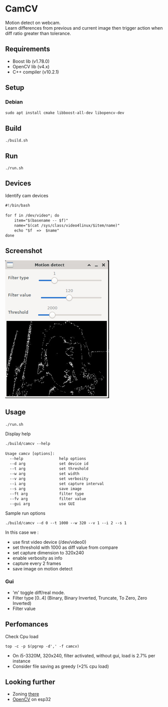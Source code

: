 # CamCV

Motion detect on webcam.  
Learn differences from previous and current image then trigger action when diff ratio greater than tolerance.  

## Requirements

* Boost lib (v1.78.0)
* OpenCV lib (v4.x)
* C++ compiler (v10.2.1)

## Setup

### Debian
``` 
sudo apt install cmake libboost-all-dev libopencv-dev
```

## Build
``` 
./build.sh
```

## Run
``` 
./run.sh
```

## Devices
Identify cam devices
``` 
#!/bin/bash

for f in /dev/video*; do
    item="$(basename -- $f)"
    name="$(cat /sys/class/video4linux/$item/name)"
    echo "$f  =>  $name"
done
``` 
## Screenshot

![sc](doc/assets/screenshot.jpeg)

## Usage

``` 
./run.sh
```
Display help
``` 
./build/camcv --help

Usage camcv [options]:
  --help                help options
  --d arg               set device id
  --t arg               set threshold
  --w arg               set width
  --v arg               set verbosity
  --i arg               set capture interval
  --s arg               save image
  --ft arg              filter type
  --fv arg              filter value
  --gui arg             use GUI
```
Sample run options
```
./build/camcv --d 0 --t 1000 --w 320 --v 1 --i 2 --s 1
```
In this case we :
* use first video device (/dev/video0)
* set threshold with 1000 as diff value from compare
* set capture dimension to 320x240
* enable verbosity as info
* capture every 2 frames
* save image on motion detect

### Gui
* 'm' toggle diff/real mode.
* Filter type [0..4] (Binary, Binary Inverted, Truncate, To Zero, Zero Inverted)
* Filter value

## Perfomances

Check Cpu load
```
top -c -p $(pgrep -d',' -f camcv)
```

* On i5-3320M, 320x240, filter activated, without gui, load is 2.7% per instance
* Consider file saving as greedy (+2% cpu load)

## Looking further
* Zoning [there](https://github.com/cedricve/motion-detection)
* [OpenCV](https://github.com/joachimBurket/esp32-opencv) on esp32
